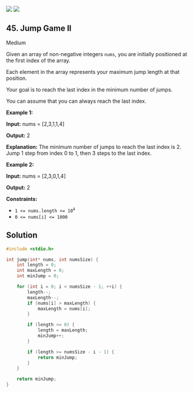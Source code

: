 [![](https://img.shields.io/github/stars/javadev/LeetCode-in-All?label=Stars&style=flat-square)](https://github.com/javadev/LeetCode-in-All)
[![](https://img.shields.io/github/forks/javadev/LeetCode-in-All?label=Fork%20me%20on%20GitHub%20&style=flat-square)](https://github.com/javadev/LeetCode-in-All/fork)

## 45\. Jump Game II

Medium

Given an array of non-negative integers `nums`, you are initially positioned at the first index of the array.

Each element in the array represents your maximum jump length at that position.

Your goal is to reach the last index in the minimum number of jumps.

You can assume that you can always reach the last index.

**Example 1:**

**Input:** nums = [2,3,1,1,4]

**Output:** 2

**Explanation:** The minimum number of jumps to reach the last index is 2. Jump 1 step from index 0 to 1, then 3 steps to the last index.

**Example 2:**

**Input:** nums = [2,3,0,1,4]

**Output:** 2

**Constraints:**

*   <code>1 <= nums.length <= 10<sup>4</sup></code>
*   `0 <= nums[i] <= 1000`

## Solution

```c
#include <stdio.h>

int jump(int* nums, int numsSize) {
    int length = 0;
    int maxLength = 0;
    int minJump = 0;

    for (int i = 0; i < numsSize - 1; ++i) {
        length--;
        maxLength--;
        if (nums[i] > maxLength) {
            maxLength = nums[i];
        }

        if (length <= 0) {
            length = maxLength;
            minJump++;
        }

        if (length >= numsSize - i - 1) {
            return minJump;
        }
    }

    return minJump;
}
```